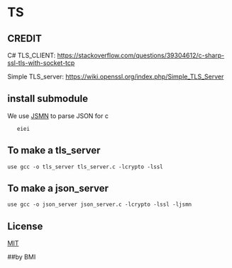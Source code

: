 # TS

## CREDIT 
C# TLS_CLIENT: https://stackoverflow.com/questions/39304612/c-sharp-ssl-tls-with-socket-tcp

Simple TLS_server: https://wiki.openssl.org/index.php/Simple_TLS_Server

## install submodule
We use [JSMN](https://github.com/zserge/jsmn/) to parse JSON for c
```git clone https://github.com/zserge/jsmn/
   eiei
```
## To make a tls_server
```use gcc -o tls_server tls_server.c -lcrypto -lssl```

## To make a json_server
```use gcc -o json_server json_server.c -lcrypto -lssl -ljsmn```

## License
[MIT](https://choosealicense.com/licenses/mit/)

##by BMI

